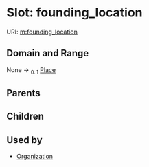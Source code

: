 
# Slot: founding_location




URI: [m:founding_location](https://codeforde.org/schema/metafounding_location)


## Domain and Range

None &#8594;  <sub>0..1</sub> [Place](Place.md)

## Parents


## Children


## Used by

 * [Organization](Organization.md)
